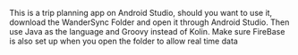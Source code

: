 This is a trip planning app on Android Studio, should you want to use it, download the WanderSync Folder and open it through Android Studio. Then use Java as the language and Groovy instead of Kolin. Make sure FireBase is also set up when you open the folder to allow real time data
